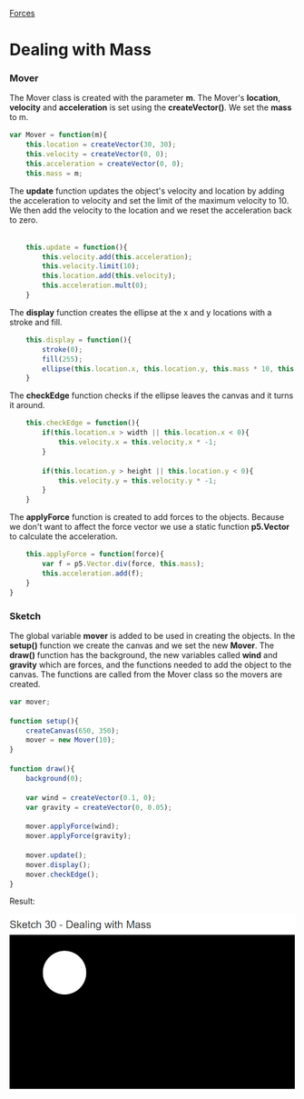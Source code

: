 [Forces](../)

# Dealing with Mass

### Mover

The Mover class is created with the parameter **m**. The Mover's **location**, **velocity** and **acceleration** is set using the **createVector()**. We set the **mass** to m.

```js
var Mover = function(m){
    this.location = createVector(30, 30);
    this.velocity = createVector(0, 0);
    this.acceleration = createVector(0, 0);
    this.mass = m;
```
The **update** function updates the object's velocity and location by adding the acceleration to velocity and set the limit of the maximum velocity to 10. We then add the velocity to the location and we reset the acceleration back to zero.

```js

    this.update = function(){
        this.velocity.add(this.acceleration);
        this.velocity.limit(10);
        this.location.add(this.velocity);
        this.acceleration.mult(0);
    }
```
The **display** function creates the ellipse at the x and y locations with a stroke and fill.

```js
    this.display = function(){
        stroke(0);
        fill(255);
        ellipse(this.location.x, this.location.y, this.mass * 10, this.mass * 10);
    }
```
The **checkEdge** function checks if the ellipse leaves the canvas and it turns it around.

```js
    this.checkEdge = function(){
        if(this.location.x > width || this.location.x < 0){
            this.velocity.x = this.velocity.x * -1;
        }

        if(this.location.y > height || this.location.y < 0){
            this.velocity.y = this.velocity.y * -1;
        }
    }
```
The **applyForce** function is created to add forces to the objects. Because we don't want to affect the force vector we use a static function **p5.Vector** to calculate the acceleration.

```js
    this.applyForce = function(force){
        var f = p5.Vector.div(force, this.mass);
        this.acceleration.add(f);
    }
}
```
### Sketch

The global variable **mover** is added to be used in creating the objects. In the **setup()** function we create the canvas and we set the new **Mover**. The **draw()** function has the background, the new variables called **wind** and **gravity** which are forces, and the functions needed to add the object to the canvas. The functions are called from the Mover class so the movers are created.

```js
var mover;

function setup(){
    createCanvas(650, 350);
    mover = new Mover(10);
}

function draw(){
    background(0);

    var wind = createVector(0.1, 0);
    var gravity = createVector(0, 0.05);

    mover.applyForce(wind);
    mover.applyForce(gravity);

    mover.update();
    mover.display();
    mover.checkEdge();
}
```

Result:

![Mass](img/Sketch30.PNG?raw=true " Mass")
